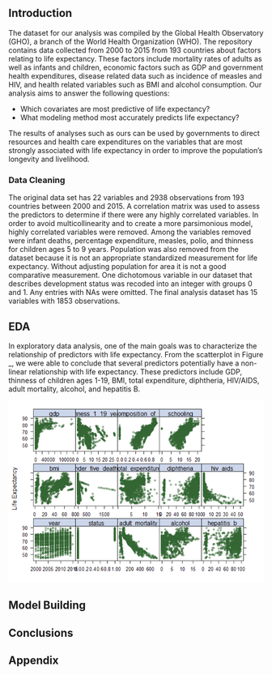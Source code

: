 Introduction
------------

The dataset for our analysis was compiled by the Global Health
Observatory (GHO), a branch of the World Health Organization (WHO). The
repository contains data collected from 2000 to 2015 from 193 countries
about factors relating to life expectancy. These factors include
mortality rates of adults as well as infants and children, economic
factors such as GDP and government health expenditures, disease related
data such as incidence of measles and HIV, and health related variables
such as BMI and alcohol consumption. Our analysis aims to answer the
following questions:

-   Which covariates are most predictive of life expectancy?
-   What modeling method most accurately predicts life expectancy?

The results of analyses such as ours can be used by governments to
direct resources and health care expenditures on the variables that are
most strongly associated with life expectancy in order to improve the
population’s longevity and livelihood.

### Data Cleaning

The original data set has 22 variables and 2938 observations from 193
countries between 2000 and 2015. A correlation matrix was used to assess
the predictors to determine if there were any highly correlated
variables. In order to avoid multicollinearity and to create a more
parsimonious model, highly correlated variables were removed. Among the
variables removed were infant deaths, percentage expenditure, measles,
polio, and thinness for children ages 5 to 9 years. Population was also
removed from the dataset because it is not an appropriate standardized
measurement for life expectancy. Without adjusting population for area
it is not a good comparative measurement. One dichotomous variable in
our dataset that describes development status was recoded into an
integer with groups 0 and 1. Any entries with NAs were omitted. The
final analysis dataset has 15 variables with 1853 observations.

EDA
---

In exploratory data analysis, one of the main goals was to characterize
the relationship of predictors with life expectancy. From the
scatterplot in Figure \_, we were able to conclude that several
predictors potentially have a non-linear relationship with life
expectancy. These predictors include GDP, thinness of children ages
1-19, BMI, total expenditure, diphtheria, HIV/AIDS, adult mortality,
alcohol, and hepatitis B.

![](midterm_project_report_files/figure-markdown_strict/unnamed-chunk-2-1.png)

Model Building
--------------

Conclusions
-----------

Appendix
--------
